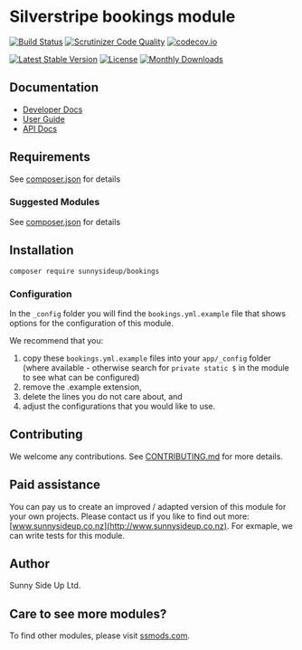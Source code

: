 # Silverstripe bookings module
[![Build Status](https://travis-ci.org/sunnysideup/silverstripe-bookings.svg?branch=master)](https://travis-ci.org/sunnysideup/silverstripe-bookings)
[![Scrutinizer Code Quality](https://scrutinizer-ci.com/g/sunnysideup/silverstripe-bookings/badges/quality-score.png?b=master)](https://scrutinizer-ci.com/g/sunnysideup/silverstripe-bookings/?branch=master)
[![codecov.io](https://codecov.io/github/sunnysideup/silverstripe-bookings/coverage.svg?branch=master)](https://codecov.io/github/sunnysideup/silverstripe-bookings?branch=master)

[![Latest Stable Version](https://poser.pugx.org/sunnysideup/bookings/version)](https://packagist.org/packages/sunnysideup/bookings)
[![License](https://poser.pugx.org/sunnysideup/bookings/license)](https://packagist.org/packages/sunnysideup/bookings)
[![Monthly Downloads](https://poser.pugx.org/sunnysideup/bookings/d/monthly)](https://packagist.org/packages/sunnysideup/bookings)


## Documentation



 * [Developer Docs](docs/en/INDEX.md)
 * [User Guide](docs/en/userguide.md)
 * [API Docs](http://docs.ssmods.com/sunnysideup/bookings/classes.xhtml)


## Requirements



See [composer.json](composer.json) for details


### Suggested Modules



See [composer.json](composer.json) for details


## Installation


```
composer require sunnysideup/bookings
```

### Configuration



In the `_config` folder you will find the `bookings.yml.example`
file that shows options for the configuration of this module.

We recommend that you:

  1. copy these `bookings.yml.example` files into your
`app/_config` folder (where available - otherwise search for `private static $` in the module to see what can be configured)
  2. remove the .example extension,
  3. delete the lines you do not care about, and
  4. adjust the configurations that you would like to use.


## Contributing



We welcome any contributions. See [CONTRIBUTING.md](CONTRIBUTING.md) for more details.

## Paid assistance



You can pay us to create an improved / adapted version of this module for your own projects.  Please contact us if you like to find out more: [www.sunnysideup.co.nz](http://www.sunnysideup.co.nz).  For exmaple, we can write tests for this module.  

## Author



Sunny Side Up Ltd.


## Care to see more modules?

To find other modules, please visit [ssmods.com](http://ssmods.com/).

